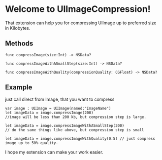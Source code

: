 Welcome to UIImageCompression!
===================
That extension can help you for compressing UIImage up to preferred size in Kilobytes. 

Methods
-------------
``` 
func compressImage(size:Int) -> NSData?
```
```
func compressImageWithASmallStep(size:Int) -> NSData?
```
```
func compressImageWithQuality(compressionQuality: CGFloat) -> NSData?
```

Example
-------------

just call direct from Image, that you want to compress
```
var image : UIImage = UIImage(named:"ImageName")
let imageData = image.compressImage(200) 
//image will be less than 200 kb, but compression step is large.

let imageData = image.compressImageWithASmallStep(200) 
// do the same things like above, but compression step is small

let imageData = image.compressImageWithQuality(0.5) // just compress image up to 50% quality.
```
I hope my extension can make your work easier.
